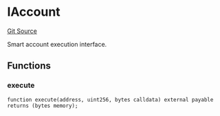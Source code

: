 # IAccount
[Git Source](https://github.com/NaniDAO/accounts/blob/633a53011abcd7918cc74b4d98c9ea83062f3c59/src/authority/Guard.sol)

Smart account execution interface.


## Functions
### execute


```solidity
function execute(address, uint256, bytes calldata) external payable returns (bytes memory);
```

